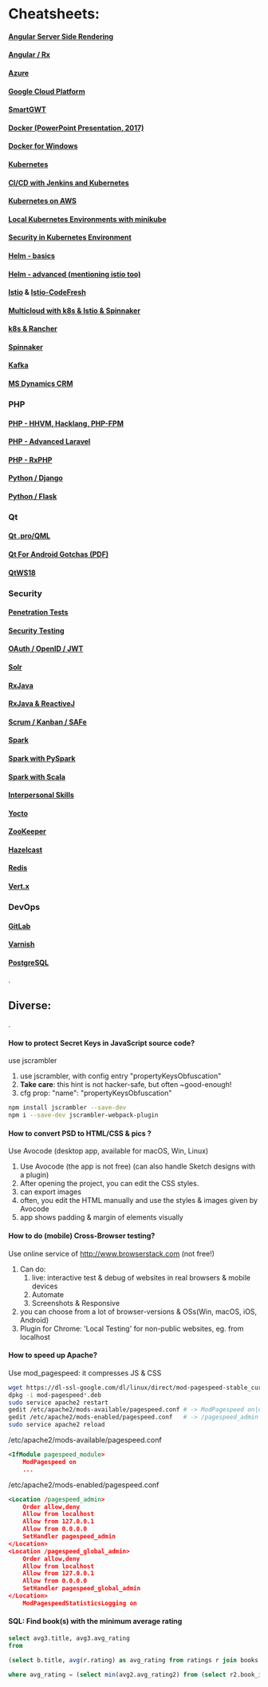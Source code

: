 <link rel="stylesheet" href="_github-markdown.css">

# Cheatsheets:

#### [Angular Server Side Rendering](ngssr/ng.ssr.md)
#### [Angular / Rx](../../../../artiFlow/blob/master/README.md#rx-cheatsheet)

#### [Azure](azure/azure.md)
#### [Google Cloud Platform](gcp/gcp.md)

#### [SmartGWT](gwt/smartgwt.md)

#### [Docker (PowerPoint Presentation, 2017)](./../docker/docker.pptx)
#### [Docker for Windows](./../docker/docker4windows.md)
#### [Kubernetes](./../docker/k8s.md)
#### [CI/CD with Jenkins and Kubernetes](ci_cd_jenkins_kubernetes.md)
#### [Kubernetes on AWS](./../docker/k8s.on.aws.md)
#### [Local Kubernetes Environments with minikube](./../docker/k8slocal.md)
#### [Security in Kubernetes Environment](sectest/sec_k8s.md)
#### [Helm - basics](helm/helm.md)
#### [Helm - advanced (mentioning istio too)](helm/helm4k8s.md)
#### [Istio](helm/istio.md) & [Istio-CodeFresh](helm/istio_helm_canary.md)
#### [Multicloud with k8s & Istio & Spinnaker](helm/multicloud.md)
#### [k8s & Rancher](devops/rancher.md)
#### [Spinnaker](devops/spinnaker.md)

#### [Kafka](./kafka/kafka.md)

#### [MS Dynamics CRM](./ms_dynamics/ms_dynamics.md)

### PHP
#### [PHP - HHVM, Hacklang, PHP-FPM](hhvm/hhvm.md)
#### [PHP - Advanced Laravel](php/laravel.md)
#### [PHP - RxPHP](php/rxphp.md)

#### [Python / Django](../../../../spycy/blob/master/cheatsheet/django.md)
#### [Python / Flask](../../../../spycy/blob/master/cheatsheet/flask.md)

### Qt
#### [Qt .pro/QML](../../../../qBoss/blob/master/qt_cheatsheet.md)
#### [Qt For Android Gotchas (PDF)](../../../../qBoss/blob/master/qt4android_hints/qt4android_hints_for_beginners.pdf)
#### [QtWS18](qt/qtws18.md)

### Security
#### [Penetration Tests](./sectest/pentest.md)
#### [Security Testing](./sectest/sectest.md)
#### [OAuth / OpenID / JWT](./sectest/oauth.md)

#### [Solr](./solr/solr.md)

#### [RxJava](./rx/rxjava.md)
#### [RxJava & ReactiveJ](./rx/reactivej.md)

#### [Scrum / Kanban / SAFe](scrum/scrum.md)

#### [Spark](spark/spark.md)
#### [Spark with PySpark](spark/spark_pyspark.md)
#### [Spark with Scala](spark/sparkwithscala.md)

#### [Interpersonal Skills](interpersonalskills.md)

#### [Yocto](yocto/yocto.md)
#### [ZooKeeper](zookeeper/zookeeper.md)
#### [Hazelcast](./hazelcast/hazelcast.md)
#### [Redis](./redis/redis.md)
#### [Vert.x](./vertx/vertx.md)

### DevOps
#### [GitLab](./devops/gitlab.md)
#### [Varnish](./devops/varnish.md)
#### [PostgreSQL](./devops/postgres.md)

.

## Diverse:

.

#### How to protect Secret Keys in JavaScript source code?
use jscrambler
1. use jscrambler, with config entry "propertyKeysObfuscation"
2. **Take care**: this hint is not hacker-safe, but often ~good-enough!
3. cfg prop: "name": "propertyKeysObfuscation"
```sh
npm install jscrambler --save-dev 
npm i --save-dev jscrambler-webpack-plugin 
```

#### How to convert PSD to HTML/CSS & pics ?
Use Avocode (desktop app, available for macOS, Win, Linux)
1. Use Avocode (the app is not free) (can also handle Sketch designs with a plugin)
2. After opening the project, you can edit the CSS styles.
3. can export images
4. often, you edit the HTML manually and use the styles & images given by Avocode
5. app shows padding & margin of elements visually

#### How to do (mobile) Cross-Browser testing? 
Use online service of http://www.browserstack.com (not free!)
1. Can do:
    1. live: interactive test & debug of websites in real browsers & mobile devices
    2. Automate
    3. Screenshots & Responsive
2. you can choose from a lot of browser-versions & OSs(Win, macOS, iOS, Android)
3. Plugin for Chrome: 'Local Testing' for non-public websites, eg. from localhost

#### How to speed up Apache?
Use mod_pagespeed: it compresses JS & CSS
```sh
wget https://dl-ssl-google.com/dl/linux/direct/mod-pagespeed-stable_current_amd64.deb
dpkg -i mod-pagespeed*.deb
sudo service apache2 restart
gedit /etc/apache2/mods-available/pagespeed.conf # -> ModPagespeed on|off
gedit /etc/apache2/mods-enabled/pagespeed.conf   # -> /pagespeed_admin = Admin Area!
sudo service apache2 reload
```
/etc/apache2/mods-available/pagespeed.conf
```xml
<IfModule pagespeed_module>
    ModPagespeed on
    ...
```
/etc/apache2/mods-enabled/pagespeed.conf
```xml
<Location /pagespeed_admin>
    Order allow,deny
    Allow from localhost
    Allow from 127.0.0.1
    Allow from 0.0.0.0
    SetHandler pagespeed_admin
</Location>
<Location /pagespeed_global_admin>
    Order allow,deny
    Allow from localhost
    Allow from 127.0.0.1
    Allow from 0.0.0.0
    SetHandler pagespeed_global_admin
</Location>
    ModPagespeedStatisticsLogging on
```

#### SQL: Find book(s) with the minimum average rating
```sql
select avg3.title, avg3.avg_rating
from

(select b.title, avg(r.rating) as avg_rating from ratings r join books b on b.id = r.book_id group by b.title) as avg3

where avg_rating = (select min(avg2.avg_rating2) from (select r2.book_id as id, avg(r2.rating) as avg_rating2 from ratings r2 group by r2.book_id) as avg2);
```
